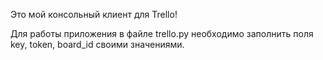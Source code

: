 Это мой консольный клиент для Trello!

Для работы приложения в файле trello.py необходимо заполнить поля key, token, board_id своими значениями. 
